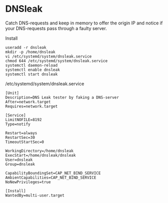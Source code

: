 DNSleak
==================
Catch DNS-requests and keep in memory to offer
the origin IP and notice if your DNS-requests pass through
a faulty server.

Install
```
useradd -r dnsleak
mkdir -p /home/dnsleak
vi /etc/systemd/system/dnsleak.service
chmod 644 /etc/systemd/system/dnsleak.service
systemctl daemon-reload
systemctl enable dnsleak
systemctl start dnsleak
```

/etc/systemd/system/dnsleak.service
```
[Unit]
Description=DNS Leak tester by faking a DNS-server
After=network.target
Requires=network.target

[Service]
LimitNOFILE=8192
Type=notify

Restart=always
RestartSec=30
TimeoutStartSec=0

WorkingDirectory=/home/dnsleak
ExecStart=/home/dnsleak/dnsleak
User=dnsleak
Group=dnsleak

CapabilityBoundingSet=CAP_NET_BIND_SERVICE
AmbientCapabilities=CAP_NET_BIND_SERVICE
NoNewPrivileges=true

[Install]
WantedBy=multi-user.target
```
